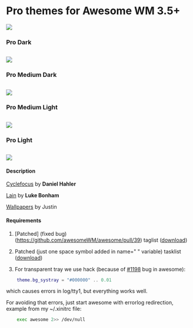 # Pro themes for Awesome WM 3.5+

![](https://raw.githubusercontent.com/gyrfalco/pro/master/screenshots/pro-preview.png)

### Pro Dark
![](https://raw.githubusercontent.com/gyrfalco/pro/master/screenshots/pro-dark.png)
---

### Pro Medium Dark
![](https://raw.githubusercontent.com/gyrfalco/pro/master/screenshots/pro-medium-dark.png)
---

### Pro Medium Light
![](https://raw.githubusercontent.com/gyrfalco/pro/master/screenshots/pro-medium-light.png)
---

### Pro Light
![](https://raw.githubusercontent.com/gyrfalco/pro/master/screenshots/pro-light.png)
---

#### Description

[Cyclefocus](https://github.com/blueyed/awesome-cyclefocus) by **Daniel Hahler**

[Lain](https://github.com/copycat-killer/lain) by **Luke Bonham**

[Wallpapers](https://dribbble.com/shots/1479745-50-Free-Tessellated-Designs) by Justin

#### Requirements

1. [Patched] (fixed bug) (https://github.com/awesomeWM/awesome/pull/39) taglist ([download](https://github.com/gyrfalco/pro/blob/master/patched/taglist.lua))

2. Patched (just one space symbol added in name=" " variable) tasklist ([download](https://github.com/gyrfalco/pro/blob/master/patched/tasklist.lua))

3. For transparent tray we use hack (because of [#1198](https://awesome.naquadah.org/bugs/index.php?do=details&task_id=1198) bug in awesome):
```lua
    theme.bg_systray = "#000000" .. 0.01
```
which causes errors in log/tty1, but everything works well.

For avoiding that errors, just start awesome with errorlog redirection, example from my ~/.xinitrc file:
```sh
    exec awesome 2>> /dev/null
```


